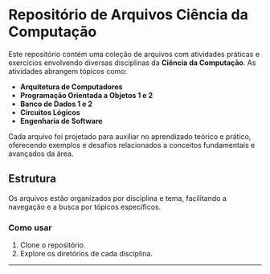 # Repositório de Arquivos Ciência da Computação

Este repositório contém uma coleção de arquivos com atividades práticas e exercícios envolvendo diversas disciplinas da **Ciência da Computação**. As atividades abrangem tópicos como:

- **Arquitetura de Computadores**
- **Programação Orientada a Objetos 1 e 2**
- **Banco de Dados 1 e 2**
- **Circuitos Lógicos**
- **Engenharia de Software**

Cada arquivo foi projetado para auxiliar no aprendizado teórico e prático, oferecendo exemplos e desafios relacionados a conceitos fundamentais e avançados da área.

## Estrutura

Os arquivos estão organizados por disciplina e tema, facilitando a navegação e a busca por tópicos específicos.

### Como usar

1. Clone o repositório.
2. Explore os diretórios de cada disciplina.
   
---
